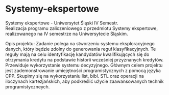 # Systemy-ekspertowe
Systemy ekspertowe - Uniwersytet Śląski IV Semestr.  
Realizacja programu zaliczeniowego z przedmiotu Systemy ekspertowe, realizowanego na IV semestrze na Uniwersytecie Śląskim.

Opis projektu:
Zadanie polega na stworzeniu systemu eksploracyjnego danych, który będzie zdolny do generowania reguł klasyfikacyjnych. Te reguły mają na celu identyfikację kandydatów kwalifikujących się do otrzymania kredytu na podstawie historii wcześniej przyznanych kredytów. Przewiduje wykorzystanie systemu decyzyjnego. 
Głównym celem projektu jest zademonstrowanie umiejętności programistycznych z pomocą języka CPP. Skupimy się na wykorzystaniu list, bibl. STL oraz operacji na iloczynach kartezjańskich, aby podkreślić użycie zaawansowanych technik programistyczneych.

